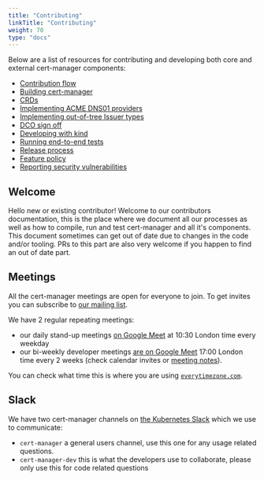 ```yaml
---
title: "Contributing"
linkTitle: "Contributing"
weight: 70
type: "docs"
---
```


Below are a list of resources for contributing and developing both core and
external cert-manager components:

- [Contribution flow](./contributing-flow/)
- [Building cert-manager](./building/)
- [CRDs](./crds/)
- [Implementing ACME DNS01 providers](./dns-providers/)
- [Implementing out-of-tree Issuer types](./external-issuers/)
- [DCO sign off](./sign-off/)
- [Developing with kind](./kind/)
- [Running end-to-end tests](./e2e/)
- [Release process](./release-process/)
- [Feature policy](./policy/)
- [Reporting security vulnerabilities](./security/)

## Welcome

Hello new or existing contributor!
Welcome to our contributors documentation, this is the place where we document all our processes
as well as how to compile, run and test cert-manager and all it's components.
This document sometimes can get out of date due to changes in the code and/or tooling. PRs to this part are
also very welcome if you happen to find an out of date part.

## Meetings

All the cert-manager meetings are open for everyone to join.
To get invites you can subscribe to [our mailing list](https://groups.google.com/forum/#!forum/cert-manager-dev).

We have 2 regular repeating meetings:

* our daily stand-up meetings [on Google Meet](
https://meet.google.com/eum-fyvt-xpa) at 10:30 London time every weekday 
* our bi-weekly developer meetings [are on Google Meet](https://meet.google.com/abp-bwhk-wxc) 17:00 London time every 2 weeks (check calendar invites or [meeting notes](https://docs.google.com/document/d/1Tc5t6ylY9dhXAan1OjOoldeaoys1Yh4Ir710ATfBa5U)). 

You can check what time this is where you are using [`everytimezone.com`](https://everytimezone.com/).

## Slack
We have two cert-manager channels on [the Kubernetes Slack](https://slack.k8s.io) which we use to communicate:

* `cert-manager` a general users channel, use this one for any usage related questions.
* `cert-manager-dev` this is what the developers use to collaborate, please only use this for code related questions
